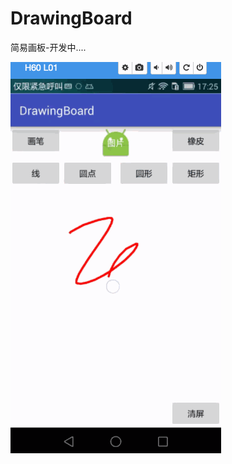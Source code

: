 # DrawingBoard
简易画板-开发中....


![Image](https://raw.githubusercontent.com/msilemsile/DrawingBoard/master/developing.gif) 
